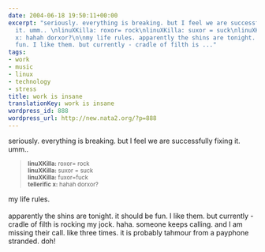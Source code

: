 ```yaml
---
date: 2004-06-18 19:50:11+00:00
excerpt: "seriously. everything is breaking. but I feel we are successfully fixing
  it. umm.. \nlinuXKilla: roxor= rock\nlinuXKilla: suxor = suck\nlinuXKilla: fuxor=fuck\ntellerific
  x: hahah dorxor?\n\nmy life rules. apparently the shins are tonight. it should be
  fun. I like them. but currently - cradle of filth is ..."
tags:
- work
- music
- linux
- technology
- stress
title: work is insane
translationKey: work is insane
wordpress_id: 888
wordpress_url: http://new.nata2.org/?p=888
---
```


seriously. everything is breaking. but I feel we are successfully fixing it. umm.. <blockquote><small>
<b>linuXKilla:</b> roxor= rock<br/>
<b>linuXKilla:</b> suxor = suck<br/>
<b>linuXKilla:</b> fuxor=fuck<br/>
<b>tellerific x:</b> hahah dorxor?
</small></blockquote>
my life rules. <br/><br/>apparently the shins are tonight. it should be fun. I like them. but currently - cradle of filth is rocking my jock. haha. someone keeps calling. and I am missing their call. like three times. it is probably tahmour from a payphone stranded. doh!